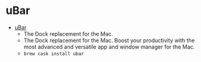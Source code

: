 # uBar
- [uBar](https://brawersoftware.com/products/ubar)
  -  The Dock replacement for the Mac.
  - The Dock replacement for the Mac. Boost your productivity with the most advanced and versatile app and window manager for the Mac.
  - `brew cask install ubar`
